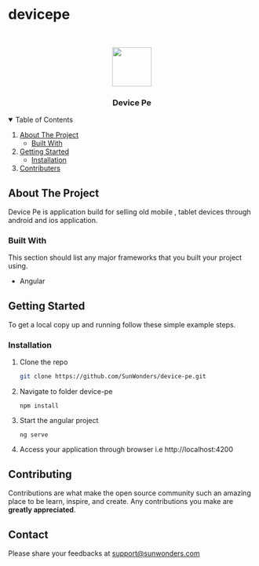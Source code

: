 # devicepe
<!-- PROJECT LOGO -->
<br />
<p align="center">
  <a href="https://github.com/SunWonders/device-pe">
    <img src="https://i.ibb.co/F3WMqGD/bg02500x500.png" width="80" height="80">
  </a>

  <h3 align="center">Device Pe</h3>

  
</p>



<!-- TABLE OF CONTENTS -->
<details open="open">
  <summary>Table of Contents</summary>
  <ol>
    <li>
      <a href="#about-the-project">About The Project</a>
      <ul>
        <li><a href="#built-with">Built With</a></li>
      </ul>
    </li>
    <li>
      <a href="#getting-started">Getting Started</a>
      <ul>
        <li><a href="#installation">Installation</a></li>
      </ul>
    </li>
    <li><a href="#contributing">Contributers</a></li>
   
  </ol>
</details>



<!-- ABOUT THE PROJECT -->
## About The Project

Device Pe is application build for selling old mobile , tablet devices through android and ios application.

### Built With

This section should list any major frameworks that you built your project using.
* Angular

<!-- GETTING STARTED -->
## Getting Started
To get a local copy up and running follow these simple example steps.


### Installation
1. Clone the repo
   ```sh
   git clone https://github.com/SunWonders/device-pe.git
   ```
2. Navigate to folder device-pe
    ```
   npm install
   ```
4. Start the angular project
   ```
   ng serve
   ```
5. Access your application through browser
   i.e http://localhost:4200



<!-- CONTRIBUTING -->
## Contributing

Contributions are what make the open source community such an amazing place to be learn, inspire, and create. Any contributions you make are **greatly appreciated**.


<!-- CONTACT -->
## Contact

Please share your feedbacks at support@sunwonders.com


